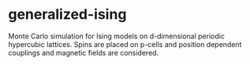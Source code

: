 # generalized-ising
Monte Carlo simulation for Ising models on d-dimensional periodic hypercubic lattices. Spins are placed on p-cells and position dependent couplings and magnetic fields are considered.
